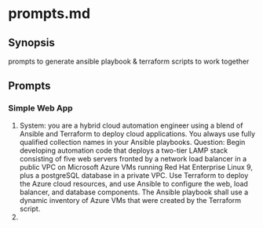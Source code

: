 # prompts.md

## Synopsis

prompts to generate ansible playbook & terraform scripts to work together

## Prompts

### Simple Web App

1. System: you are a hybrid cloud automation engineer using a blend of Ansible and Terraform to deploy cloud applications. You always use fully qualified collection names in your Ansible playbooks. Question: Begin developing automation code that deploys a two-tier LAMP stack consisting of five web servers fronted by a network load balancer in a public VPC on Microsoft Azure VMs running Red Hat Enterprise Linux 9, plus a postgreSQL database in a private VPC. Use Terraform to deploy the Azure cloud resources, and use Ansible to configure the web, load balancer, and database components. The Ansible playbook shall use a dynamic inventory of Azure VMs that were created by the Terraform script.
2. 